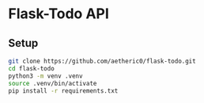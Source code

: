 # Flask-Todo API

## Setup

```bash
git clone https://github.com/aetheric0/flask-todo.git
cd flask-todo
python3 -m venv .venv
source .venv/bin/activate
pip install -r requirements.txt
